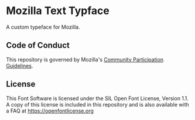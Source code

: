 # Mozilla Text Typface

A custom typeface for Mozilla.

## Code of Conduct

This repository is governed by Mozilla's [Community Participation Guidelines](https://github.com/mozilla/mozilla-text-type/blob/main/CODE_OF_CONDUCT.md).

## License

This Font Software is licensed under the SIL Open Font License, Version 1.1. A copy of this license is included in this repository and is also available with a FAQ at https://openfontlicense.org